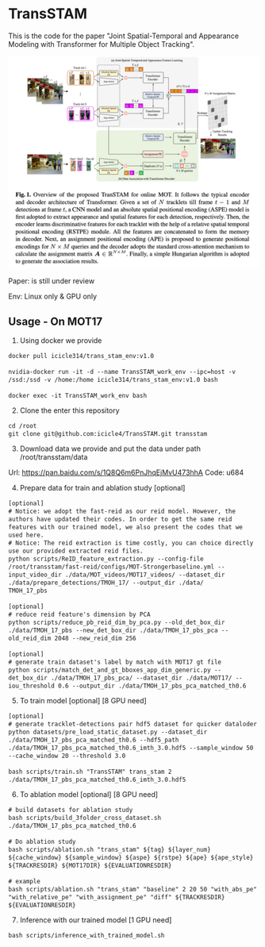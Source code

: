 # TransSTAM

This is the code for the paper "Joint Spatial-Temporal and Appearance Modeling with Transformer for Multiple Object Tracking".

![img.png](images/framework.png)

Paper: is still under review

Env: Linux only & GPU only

## Usage - On MOT17

1. Using docker we provide

```shell
docker pull icicle314/trans_stam_env:v1.0

nvidia-docker run -it -d --name TransSTAM_work_env --ipc=host -v /ssd:/ssd -v /home:/home icicle314/trans_stam_env:v1.0 bash

docker exec -it TransSTAM_work_env bash
```

2. Clone the enter this repository
```shell
cd /root
git clone git@github.com:icicle4/TransSTAM.git transstam
```

3. Download data we provide and put the data under path /root/transstam/data

Url: https://pan.baidu.com/s/1Q8Q6m6PnJhqEjMvU473hhA Code: u684 

4. Prepare data for train and ablation study [optional]
```shell
[optional]
# Notice: we adopt the fast-reid as our reid model. However, the authors have updated their codes. In order to get the same reid features with our trained model, we also present the codes that we used here.
# Notice: The reid extraction is time costly, you can choice directly use our provided extracted reid files.
python scripts/ReID_feature_extraction.py --config-file /root/transstam/fast-reid/configs/MOT-Strongerbaseline.yml --input_video_dir ./data/MOT_videos/MOT17_videos/ --dataset_dir ./data/prepare_detections/TMOH_17/ --output_dir ./data/
TMOH_17_pbs

[optional]
# reduce reid feature's dimension by PCA
python scripts/reduce_pb_reid_dim_by_pca.py --old_det_box_dir ./data/TMOH_17_pbs --new_det_box_dir ./data/TMOH_17_pbs_pca --old_reid_dim 2048 --new_reid_dim 256

[optional]
# generate train dataset's label by match with MOT17 gt file
python scripts/match_det_and_gt_bboxes_app_dim_generic.py --det_box_dir ./data/TMOH_17_pbs_pca/ --dataset_dir ./data/MOT17/ --iou_threshold 0.6 --output_dir ./data/TMOH_17_pbs_pca_matched_th0.6
```

5.  To train model [optional] [8 GPU need]

```shell
[optional]
# generate tracklet-detections pair hdf5 dataset for quicker dataloder
python datasets/pre_load_static_dataset.py --dataset_dir ./data/TMOH_17_pbs_pca_matched_th0.6 --hdf5_path ./data/TMOH_17_pbs_pca_matched_th0.6_imth_3.0.hdf5 --sample_window 50 --cache_window 20 --threshold 3.0

bash scripts/train.sh "TransSTAM" trans_stam 2 ./data/TMOH_17_pbs_pca_matched_th0.6_imth_3.0.hdf5
```

6. To ablation model [optional] [8 GPU need]

```shell
# build datasets for ablation study
bash scripts/build_3folder_cross_dataset.sh ./data/TMOH_17_pbs_pca_matched_th0.6

# Do ablation study
bash scripts/ablation.sh "trans_stam" ${tag} ${layer_num} ${cache_window} ${sample_window} ${aspe} ${rstpe} ${ape} ${ape_style} ${TRACKRESDIR} ${MOT17DIR} ${EVALUATIONRESDIR}

# example
bash scripts/ablation.sh "trans_stam" "baseline" 2 20 50 "with_abs_pe" "with_relative_pe" "with_assignment_pe" "diff" ${TRACKRESDIR} ${EVALUATIONRESDIR}

```
7. Inference with our trained model [1 GPU need]
```shell
bash scripts/inference_with_trained_model.sh
```
